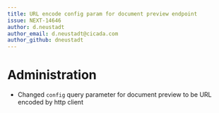 ```yaml
---
title: URL encode config param for document preview endpoint
issue: NEXT-14646
author: d.neustadt
author_email: d.neustadt@cicada.com 
author_github: dneustadt
---
```

# Administration
* Changed `config` query parameter for document preview to be URL encoded by http client
